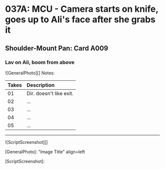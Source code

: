# 037A: MCU - Camera starts on knife, goes up to Ali's face after she grabs it

## Shoulder-Mount Pan: Card A009

### Lav on Ali, boom from above

![GeneralPhoto][]
Notes: 

| Takes | Description |
|:---|:----|
| 01 | Dir. doesn't like exit. |
| 02 | ... |
| 03 | ... |
| 04 | ... |
| 05 | ... |

----

![ScriptScreenshot][]


[GeneralPhoto]:  "Image Title" align=left

[ScriptScreenshot]: 